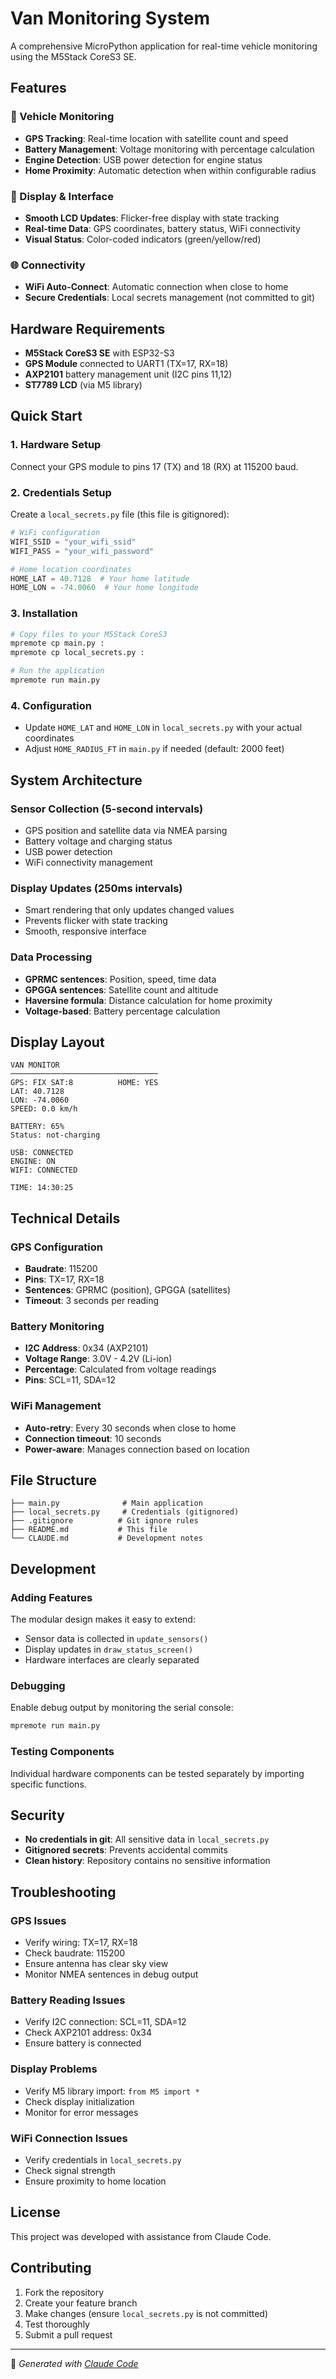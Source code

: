 # Van Monitoring System

A comprehensive MicroPython application for real-time vehicle monitoring using the M5Stack CoreS3 SE.

## Features

### 🚗 Vehicle Monitoring
- **GPS Tracking**: Real-time location with satellite count and speed
- **Battery Management**: Voltage monitoring with percentage calculation
- **Engine Detection**: USB power detection for engine status
- **Home Proximity**: Automatic detection when within configurable radius

### 📱 Display & Interface
- **Smooth LCD Updates**: Flicker-free display with state tracking
- **Real-time Data**: GPS coordinates, battery status, WiFi connectivity
- **Visual Status**: Color-coded indicators (green/yellow/red)

### 🌐 Connectivity
- **WiFi Auto-Connect**: Automatic connection when close to home
- **Secure Credentials**: Local secrets management (not committed to git)

## Hardware Requirements

- **M5Stack CoreS3 SE** with ESP32-S3
- **GPS Module** connected to UART1 (TX=17, RX=18)
- **AXP2101** battery management unit (I2C pins 11,12)
- **ST7789 LCD** (via M5 library)

## Quick Start

### 1. Hardware Setup
Connect your GPS module to pins 17 (TX) and 18 (RX) at 115200 baud.

### 2. Credentials Setup
Create a `local_secrets.py` file (this file is gitignored):

```python
# WiFi configuration
WIFI_SSID = "your_wifi_ssid"
WIFI_PASS = "your_wifi_password"

# Home location coordinates
HOME_LAT = 40.7128  # Your home latitude
HOME_LON = -74.0060  # Your home longitude
```

### 3. Installation
```bash
# Copy files to your M5Stack CoreS3
mpremote cp main.py :
mpremote cp local_secrets.py :

# Run the application
mpremote run main.py
```

### 4. Configuration
- Update `HOME_LAT` and `HOME_LON` in `local_secrets.py` with your actual coordinates
- Adjust `HOME_RADIUS_FT` in `main.py` if needed (default: 2000 feet)

## System Architecture

### Sensor Collection (5-second intervals)
- GPS position and satellite data via NMEA parsing
- Battery voltage and charging status
- USB power detection
- WiFi connectivity management

### Display Updates (250ms intervals)
- Smart rendering that only updates changed values
- Prevents flicker with state tracking
- Smooth, responsive interface

### Data Processing
- **GPRMC sentences**: Position, speed, time data
- **GPGGA sentences**: Satellite count and altitude
- **Haversine formula**: Distance calculation for home proximity
- **Voltage-based**: Battery percentage calculation

## Display Layout

```
VAN MONITOR
─────────────────────────────────
GPS: FIX SAT:8          HOME: YES
LAT: 40.7128
LON: -74.0060
SPEED: 0.0 km/h

BATTERY: 65%
Status: not-charging

USB: CONNECTED
ENGINE: ON
WIFI: CONNECTED

TIME: 14:30:25
```

## Technical Details

### GPS Configuration
- **Baudrate**: 115200
- **Pins**: TX=17, RX=18
- **Sentences**: GPRMC (position), GPGGA (satellites)
- **Timeout**: 3 seconds per reading

### Battery Monitoring
- **I2C Address**: 0x34 (AXP2101)
- **Voltage Range**: 3.0V - 4.2V (Li-ion)
- **Percentage**: Calculated from voltage readings
- **Pins**: SCL=11, SDA=12

### WiFi Management
- **Auto-retry**: Every 30 seconds when close to home
- **Connection timeout**: 10 seconds
- **Power-aware**: Manages connection based on location

## File Structure

```
├── main.py              # Main application
├── local_secrets.py     # Credentials (gitignored)
├── .gitignore          # Git ignore rules
├── README.md           # This file
└── CLAUDE.md           # Development notes
```

## Development

### Adding Features
The modular design makes it easy to extend:
- Sensor data is collected in `update_sensors()`
- Display updates in `draw_status_screen()`
- Hardware interfaces are clearly separated

### Debugging
Enable debug output by monitoring the serial console:
```bash
mpremote run main.py
```

### Testing Components
Individual hardware components can be tested separately by importing specific functions.

## Security

- **No credentials in git**: All sensitive data in `local_secrets.py`
- **Gitignored secrets**: Prevents accidental commits
- **Clean history**: Repository contains no sensitive information

## Troubleshooting

### GPS Issues
- Verify wiring: TX=17, RX=18
- Check baudrate: 115200
- Ensure antenna has clear sky view
- Monitor NMEA sentences in debug output

### Battery Reading Issues
- Verify I2C connection: SCL=11, SDA=12
- Check AXP2101 address: 0x34
- Ensure battery is connected

### Display Problems
- Verify M5 library import: `from M5 import *`
- Check display initialization
- Monitor for error messages

### WiFi Connection Issues
- Verify credentials in `local_secrets.py`
- Check signal strength
- Ensure proximity to home location

## License

This project was developed with assistance from Claude Code.

## Contributing

1. Fork the repository
2. Create your feature branch
3. Make changes (ensure `local_secrets.py` is not committed)
4. Test thoroughly
5. Submit a pull request

---

🤖 *Generated with [Claude Code](https://claude.ai/code)*
